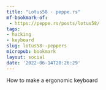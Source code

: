 ```yaml
---
title: "Lotus58 · peppe.rs"
mf-bookmark-of:
 - https://peppe.rs/posts/lotus58/
tags:
- hacking
- keyboard
slug: lotus58--peppers
micropub: bookmark
layout: social
date: '2022-06-14T20:26:29'
---
```

How to make a ergonomic keyboard